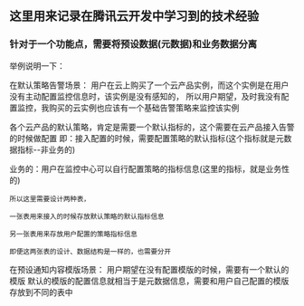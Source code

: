 
## 这里用来记录在腾讯云开发中学习到的技术经验


### 针对于一个功能点，需要将预设数据(元数据)和业务数据分离
举例说明一下：

在默认策略告警场景：
用户在云上购买了一个云产品实例，而这个实例是在用户没有主动配置监控信息时，该实例是没有感知的，
所以用户期望，及时我没有配置监控，我购买的云实例也应该有一个基础告警策略来监控该实例

各个云产品的默认策略，肯定是需要一个默认指标的，这个需要在云产品接入告警的时候做配置
即：接入配置的时候，需要配置策略的默认指标(这个指标就是元数据指标--非业务的)

业务的：用户在监控中心可以自行配置策略的指标信息(这里的指标，就是业务性的)
```text
所以这里需要设计两种表，

一张表用来接入的时候存放默认策略的默认指标信息

另一张表用来存放用户配置的策略指标信息

即便这两张表的设计、数据结构是一样的，也需要分开
```
在预设通知内容模版场景：
用户期望在没有配置模版的时候，需要有一个默认的模版
默认的模版的配置信息就相当于是元数据信息，需要和用户自己配置的模版存放到不同的表中